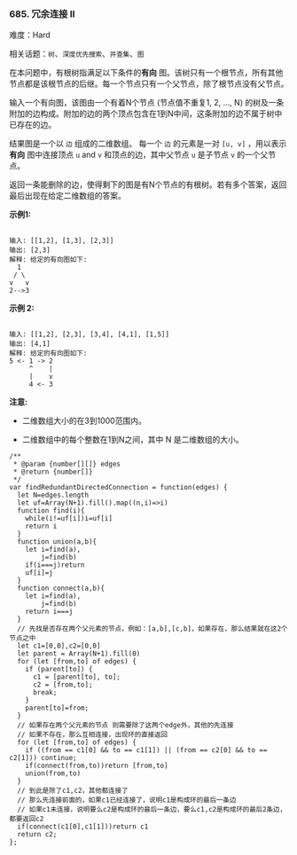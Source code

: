 ### 685. 冗余连接 II

难度：Hard

相关话题：`树`、`深度优先搜索`、`并查集`、`图`

在本问题中，有根树指满足以下条件的**有向** 图。该树只有一个根节点，所有其他节点都是该根节点的后继。每一个节点只有一个父节点，除了根节点没有父节点。



输入一个有向图，该图由一个有着N个节点 (节点值不重复1, 2, ..., N) 的树及一条附加的边构成。附加的边的两个顶点包含在1到N中间，这条附加的边不属于树中已存在的边。



结果图是一个以 `边` 组成的二维数组。 每一个 `边`  的元素是一对  `[u, v]` ，用以表示**有向** 图中连接顶点  `u`  and  `v` 和顶点的边，其中父节点 `u` 是子节点 `v` 的一个父节点。



返回一条能删除的边，使得剩下的图是有N个节点的有根树。若有多个答案，返回最后出现在给定二维数组的答案。



**示例1:** 



```

输入: [[1,2], [1,3], [2,3]]
输出: [2,3]
解释: 给定的有向图如下:
  1
 / \
v   v
2-->3
```


**示例 2:** 



```

输入: [[1,2], [2,3], [3,4], [4,1], [1,5]]
输出: [4,1]
解释: 给定的有向图如下:
5 <- 1 -> 2
     ^    |
     |    v
     4 <- 3
```


**注意:** 




* 二维数组大小的在3到1000范围内。

* 二维数组中的每个整数在1到N之间，其中 N 是二维数组的大小。




```
/**
 * @param {number[][]} edges
 * @return {number[]}
 */
var findRedundantDirectedConnection = function(edges) {
  let N=edges.length
  let uf=Array(N+1).fill().map((n,i)=>i)
  function find(i){
    while(i!=uf[i])i=uf[i]
    return i
  }
  function union(a,b){
    let i=find(a),
        j=find(b)
    if(i===j)return
    uf[i]=j
  }
  function connect(a,b){
    let i=find(a),
        j=find(b)
    return i===j
  }
  // 先找是否存在两个父元素的节点，例如：[a,b],[c,b]，如果存在，那么结果就在这2个节点之中
  let c1=[0,0],c2=[0,0]
  let parent = Array(N+1).fill(0)
  for (let [from,to] of edges) {
    if (parent[to]) {
      c1 = [parent[to], to];
      c2 = [from,to];
      break;
    }
    parent[to]=from;
  }
  // 如果存在两个父元素的节点 则需要除了这两个edge外，其他的先连接
  // 如果不存在，那么互相连接，出现环的直接返回
  for (let [from,to] of edges) {
    if ((from == c1[0] && to == c1[1]) || (from == c2[0] && to == c2[1])) continue;
    if(connect(from,to))return [from,to]
    union(from,to)
  }
  // 到此是除了c1,c2，其他都连接了
  // 那么先连接前面的，如果c1已经连接了，说明c1是构成环的最后一条边
  // 如果c1未连接，说明要么c2是构成环的最后一条边，要么c1,c2是构成环的最后2条边，都要返回c2
  if(connect(c1[0],c1[1]))return c1
  return c2;    
};
```

